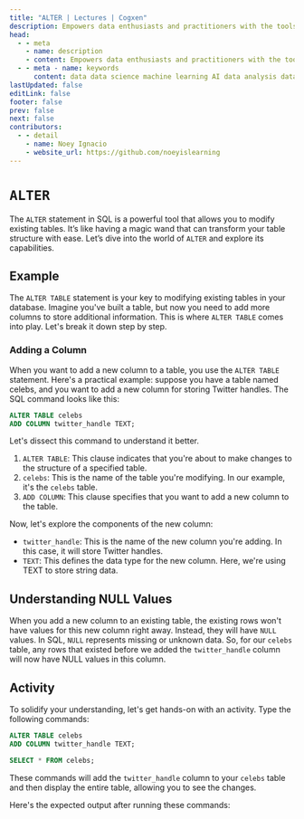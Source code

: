 ```yaml
---
title: "ALTER | Lectures | Cogxen"
description: Empowers data enthusiasts and practitioners with the tools and knowledge to unlock the potential of data.
head:
  - - meta
    - name: description
    - content: Empowers data enthusiasts and practitioners with the tools and knowledge to unlock the potential of data.
  - - meta - name: keywords
      content: data data science machine learning AI data analysis data-driven data enthusiasts data practitioners
lastUpdated: false
editLink: false
footer: false
prev: false
next: false
contributors:
  - - detail
    - name: Noey Ignacio
    - website_url: https://github.com/noeyislearning
---
```


# `ALTER`

The `ALTER` statement in SQL is a powerful tool that allows you to modify existing tables. It’s like having a magic wand that can transform your table structure with ease. Let’s dive into the world of `ALTER` and explore its capabilities.

## Example

The `ALTER TABLE` statement is your key to modifying existing tables in your database. Imagine you've built a table, but now you need to add more columns to store additional information. This is where `ALTER TABLE` comes into play. Let's break it down step by step.

### Adding a Column

When you want to add a new column to a table, you use the `ALTER TABLE` statement. Here's a practical example: suppose you have a table named celebs, and you want to add a new column for storing Twitter handles. The SQL command looks like this:

```sql :line-numbers
ALTER TABLE celebs
ADD COLUMN twitter_handle TEXT;
```

Let's dissect this command to understand it better.

1. `ALTER TABLE`: This clause indicates that you're about to make changes to the structure of a specified table.
2. `celebs`: This is the name of the table you're modifying. In our example, it's the `celebs` table.
3. `ADD COLUMN`: This clause specifies that you want to add a new column to the table.

Now, let's explore the components of the new column:

- `twitter_handle`: This is the name of the new column you're adding. In this case, it will store Twitter handles.
- `TEXT`: This defines the data type for the new column. Here, we're using TEXT to store string data.

## Understanding NULL Values

When you add a new column to an existing table, the existing rows won't have values for this new column right away. Instead, they will have `NULL` values. In SQL, `NULL` represents missing or unknown data. So, for our `celebs` table, any rows that existed before we added the `twitter_handle` column will now have NULL values in this column.

## Activity

To solidify your understanding, let's get hands-on with an activity. Type the following commands:

```sql :line-numbers
ALTER TABLE celebs
ADD COLUMN twitter_handle TEXT;

SELECT * FROM celebs;
```

These commands will add the `twitter_handle` column to your `celebs` table and then display the entire table, allowing you to see the changes.

Here's the expected output after running these commands:

<!--@include: ../../_includes/tables/query-results-from-alter.md-->
